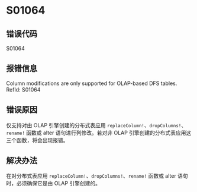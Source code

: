 # S01064

## 错误代码

S01064

## 报错信息

Column modifications are only supported for OLAP-based DFS tables. RefId: S01064

## 错误原因

仅支持对由 OLAP 引擎创建的分布式表应用
`replaceColumn!`、`dropColumns!`、`rename!`
函数或 alter 语句进行列修改。若对非 OLAP 引擎创建的分布式表应用这三个函数，将会出现报错。

## 解决办法

在对分布式表应用
`replaceColumn!`、`dropColumns!`、`rename!`
函数或 alter 语句时，必须确保它是由 OLAP 引擎创建的。

